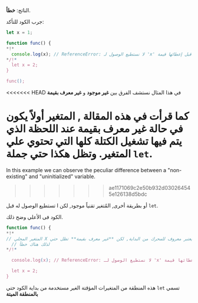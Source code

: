 
الناتج: **خطأ**.

جرب الكود للتأكد:


```js run
let x = 1;

function func() {
*!*
  console.log(x); // ReferenceError: لا نستطيع الوصول لـ 'x' قبل إعطائها قيمة
*/!*
  let x = 2;
}

func();
```

<<<<<<< HEAD
في هذا المثال نستشف الفرق بين **غير موجود** و **غير معرف بقيمة**

كما قرأت في هذه المقالة [](info:closure), المتغير أولاً يكون في حالة **غير معرف بقيمة** عند اللحظة الذي يتم فيها تشغيل الكتلة كلها التي تحتوي علي المتغير. وتظل هكذا حتي جملة `let`.
=======
In this example we can observe the peculiar difference between a "non-existing" and "uninitialized" variable.
>>>>>>> ae1171069c2e50b932d030264545e126138d5bdc

أو بطريقة أخرى, المُتغير تقنياً موجود, لكن ا تستطيع الوصول له قبل `let`.

الكود فى الأعلي وضح ذلك.


```js
function func() {
*!*
// المتغير المحلي X يعتبر معروف للمحرك من البداية, لكن **غير معرف بقيمة** تظل حتي let
  // لذلك هناك خطأ
*/!*

  console.log(x); // ReferenceError: لا نستطيع الوصول لـ 'x' قبل إعطائها قيمة

  let x = 2;
}
```
هذه المنطقة من المتغيرات المؤقتة الغير  مستخدمة من بداية الكود حتي `let` تسمي **بالمنطقة الميتة**

